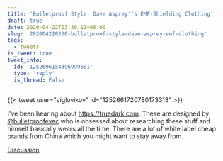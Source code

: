 ```yaml
---
title: 'Bulletproof Style: Dave Asprey''s EMF-Shielding Clothing'
draft: true
date: 2020-04-22T03:30:11+00:00
slug: '202004220330-bulletproof-style-dave-asprey-emf-clothing'
tags:
  - tweets
is_tweet: true
tweet_info:
  id: '1252696154396999681'
  type: 'reply'
  is_thread: False
---
```




{{< tweet user="viglovikov" id="1252661720780173313" >}}

I've been hearing about <https://truedark.com>. These are designed by [@bulletproofexec](https://x.com/bulletproofexec) who is obsessed about researching these stuff and himself basically wears all the time. There are a lot of white label cheap brands from China which you might want to stay away from.

[Discussion](https://x.com/sytelus/status/1252696154396999681)

